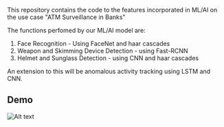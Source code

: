 
This repository contains the code to the features incorporated in ML/AI on the use case "ATM Surveillance in Banks"

The functions perfomed by our ML/AI model are:

1. Face Recognition - Using FaceNet and haar cascades
2. Weapon and Skimming Device Detection - using Fast-RCNN
3. Helmet and Sunglass Detection - using CNN and haar cascades

An extension to this will be anomalous activity tracking using LSTM and CNN.

## Demo
![Alt text](https://github.com/vinod812k2/ATM-Surveillance/Demo.gif)
